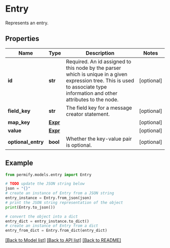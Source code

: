 # Entry

Represents an entry.

## Properties

Name | Type | Description | Notes
------------ | ------------- | ------------- | -------------
**id** | **str** | Required. An id assigned to this node by the parser which is unique in a given expression tree. This is used to associate type information and other attributes to the node. | [optional] 
**field_key** | **str** | The field key for a message creator statement. | [optional] 
**map_key** | [**Expr**](Expr.md) |  | [optional] 
**value** | [**Expr**](Expr.md) |  | [optional] 
**optional_entry** | **bool** | Whether the key-value pair is optional. | [optional] 

## Example

```python
from permify.models.entry import Entry

# TODO update the JSON string below
json = "{}"
# create an instance of Entry from a JSON string
entry_instance = Entry.from_json(json)
# print the JSON string representation of the object
print(Entry.to_json())

# convert the object into a dict
entry_dict = entry_instance.to_dict()
# create an instance of Entry from a dict
entry_from_dict = Entry.from_dict(entry_dict)
```
[[Back to Model list]](../README.md#documentation-for-models) [[Back to API list]](../README.md#documentation-for-api-endpoints) [[Back to README]](../README.md)


